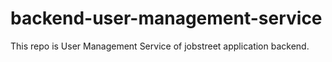 # backend-user-management-service
This repo is User Management Service of jobstreet application backend.
